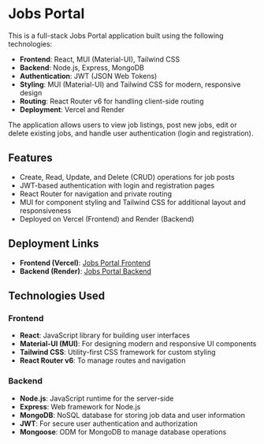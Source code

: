 # Jobs Portal

This is a full-stack Jobs Portal application built using the following technologies:

- **Frontend**: React, MUI (Material-UI), Tailwind CSS
- **Backend**: Node.js, Express, MongoDB
- **Authentication**: JWT (JSON Web Tokens)
- **Styling**: MUI (Material-UI) and Tailwind CSS for modern, responsive design
- **Routing**: React Router v6 for handling client-side routing
- **Deployment**: Vercel and Render

The application allows users to view job listings, post new jobs, edit or delete existing jobs, and handle user authentication (login and registration).

## Features

- Create, Read, Update, and Delete (CRUD) operations for job posts
- JWT-based authentication with login and registration pages
- React Router for navigation and private routing
- MUI for component styling and Tailwind CSS for additional layout and responsiveness
- Deployed on Vercel (Frontend) and Render (Backend)

## Deployment Links

- **Frontend (Vercel)**: [Jobs Portal Frontend](https://jobs-portal-app.vercel.app)
- **Backend (Render)**: [Jobs Portal Backend](https://jportal-52n8.onrender.com)

## Technologies Used

### Frontend

- **React**: JavaScript library for building user interfaces
- **Material-UI (MUI)**: For designing modern and responsive UI components
- **Tailwind CSS**: Utility-first CSS framework for custom styling
- **React Router v6**: To manage routes and navigation

### Backend

- **Node.js**: JavaScript runtime for the server-side
- **Express**: Web framework for Node.js
- **MongoDB**: NoSQL database for storing job data and user information
- **JWT**: For secure user authentication and authorization
- **Mongoose**: ODM for MongoDB to manage database operations


